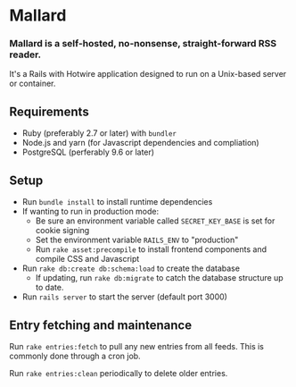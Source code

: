 Mallard
=======

### Mallard is a self-hosted, no-nonsense, straight-forward RSS reader.

It's a Rails with Hotwire application designed to run on a Unix-based server or container.

## Requirements

* Ruby (preferably 2.7 or later) with `bundler`
* Node.js and yarn (for Javascript dependencies and compliation)
* PostgreSQL (perferably 9.6 or later)

## Setup

* Run `bundle install` to install runtime dependencies
* If wanting to run in production mode:
  * Be sure an environment variable called `SECRET_KEY_BASE` is set for cookie signing
  * Set the environment variable `RAILS_ENV` to "production"
  * Run `rake asset:precompile` to install frontend components and compile CSS and Javascript
* Run `rake db:create db:schema:load` to create the database
  * If updating, run `rake db:migrate` to catch the database structure up to date.
* Run `rails server` to start the server (default port 3000)

## Entry fetching and maintenance

Run `rake entries:fetch` to pull any new entries from all feeds. This is commonly done through a cron job.

Run `rake entries:clean` periodically to delete older entries.
